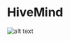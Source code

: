 # HiveMind

![alt text](https://github.com/luke-ols0/HiveMind/blob/master/notes/FetchingSpotifyDataDiagram.png?raw=true "Logo Title Text 1")
